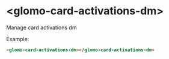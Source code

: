 # &lt;glomo-card-activations-dm&gt;

Manage card activations dm

Example:
```html
<glomo-card-activations-dm></glomo-card-activations-dm>
```
